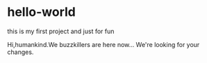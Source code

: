 # hello-world
this is my first project and just for fun

Hi,humankind.We buzzkillers are here now...
We're looking for your changes.
